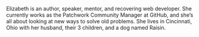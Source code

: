 Elizabeth is an author, speaker, mentor, and recovering web developer. She currently works as the Patchwork Community Manager at GitHub, and she’s all about looking at new ways to solve old problems. She lives in Cincinnati, Ohio with her husband, their 3 children, and a dog named Raisin.
